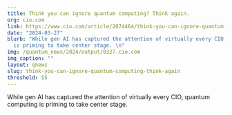 ```yaml
---
title: Think you can ignore quantum computing? Think again.
org: cio.com
link: https://www.cio.com/article/2074464/think-you-can-ignore-quantum-computing-think-again.html
date: "2024-03-27"
blurb: "While gen AI has captured the attention of virtually every CIO, quantum computing
  is priming to take center stage. \n"
img: /quantum_news/2024/output/0327.cio.com
img_caption: ""
layout: qnews
slug: think-you-can-ignore-quantum-computing-think-again
threshold: 55
---
```


While gen AI has captured the attention of virtually every CIO, quantum computing is priming to take center stage. 
